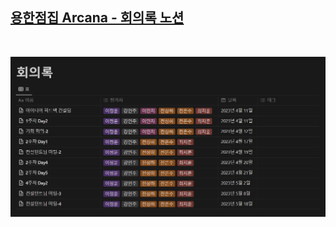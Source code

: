 ## [용한점집 Arcana - 회의록 노션](https://pluxlight.notion.site/ae5ad0e00fd04097ae4a6ffbc21370e6)

<br>

![회의록_이미지](../images/conference.png)
